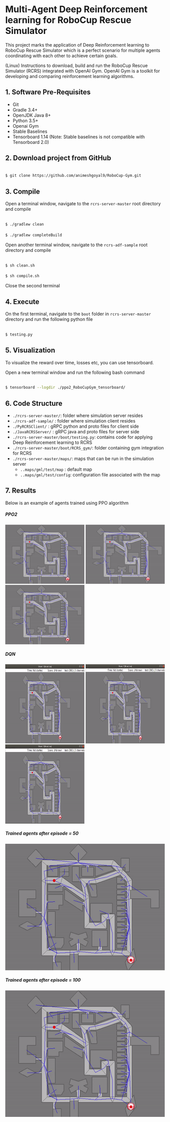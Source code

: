 # Multi-Agent Deep Reinforcement learning for RoboCup Rescue Simulator

This project marks the application of Deep Reinforcement learning to RoboCup Rescue Simulator which is a perfect scenario for multiple agents coordinating with each other to achieve certain goals. 


(Linux) Instructions to download, build and run the RoboCup Rescue Simulator (RCRS) integrated with OpenAI Gym. OpenAI Gym is a toolkit for developing and comparing reinforcement learning algorithms.

## 1. Software Pre-Requisites

* Git
* Gradle 3.4+
* OpenJDK Java 8+
* Python 3.5+
* Openai Gym
* Stable Baselines
* Tensorboard 1.14 (Note: Stable baselines is not compatible with Tensorboard 2.0) 

## 2. Download project from GitHub

```bash

$ git clone https://github.com/animeshgoyal9/RoboCup-Gym.git

``` 

## 3. Compile

Open a terminal window, navigate to the `rcrs-server-master` root directory and compile 

```bash 

$ ./gradlew clean

$ ./gradlew completeBuild

```

Open another terminal window, navigate to the `rcrs-adf-sample` root directory and compile 

```bash 

$ sh clean.sh

$ sh compile.sh

```

Close the second terminal

## 4. Execute

On the first terminal, navigate to the `boot` folder in  `rcrs-server-master` directory and run the following python file 

```bash

$ testing.py

``` 

## 5. Visualization

To visualize the reward over time, losses etc, you can use tensorboard. 

Open a new terminal window and run the following bash command

```bash

$ tensorboard --logdir ./ppo2_RoboCupGym_tensorboard/

``` 

## 6. Code Structure

- `./rcrs-server-master/`: folder where simulation server resides
- `./rcrs-adf-sample/`   : folder where simulation client resides
- `./PyRCRSClient/`      : gRPC python and proto files for client side 
- `./JavaRCRSServer/`          : gRPC java and proto files for server side
- `./rcrs-server-master/boot/testing.py`: contains code for applying Deep Reinforcement learning to RCRS
- `./rcrs-server-master/boot/RCRS_gym/`: folder containing gym integration for RCRS
- `./rcrs-server-master/maps/`: maps that can be run in the simulation server
   - `..maps/gml/test/map` : default map 
   - `..maps/gml/test/config`: configuration file associated with the map

## 7. Results 
Below is an example of agents trained using PPO algorithm

##### PPO2

<p float="left">
   <img src="/GIFs/NoTrained.gif" width = "250" /> 
   <img src="/GIFs/PartiallyTrained.gif" width = "250px" />
   <img src="/GIFs/FullyTrained.gif" width="250px" />
</p>

##### DQN

<p float="left">
   <img src="/GIFs/DQN_Episode 5.gif" height = "250" width = "250" /> 
   <img src="/GIFs/DQN_Episode 150.gif" height = "250" width = "250px" />
   <img src="/GIFs/DQN_Episode 250.gif" height = "250" width="250px" />
</p>

##### Trained agents after episode = 50
<img src="/GIFs/PartiallyTrained.gif" height="400px" width="600px" >

##### Trained agents after episode = 100
<img src="/GIFs/FullyTrained.gif" height="400px" width="600px" >


